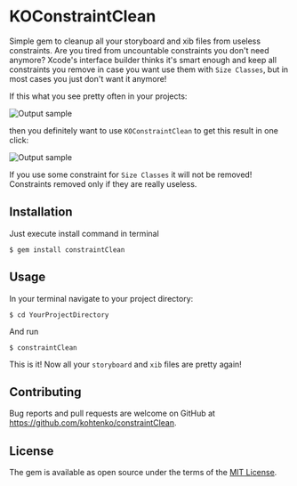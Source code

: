 # KOConstraintClean

Simple gem to cleanup all your storyboard and xib files from useless constraints.
Are you tired from uncountable constraints you don't need anymore? Xcode's interface builder thinks it's smart enough and keep all constraints you remove in case you want use them with `Size Classes`, but in most cases you just don't want it anymore!

If this what you see pretty often in your projects:

![Output sample](https://raw.github.com/kohtenko/KOConstraintClean/master/before.png)

then you definitely want to use `KOConstraintClean` to get this result in one click:

![Output sample](https://raw.github.com/kohtenko/KOConstraintClean/master/after.png)

If you use some constraint for `Size Classes` it will not be removed! Constraints removed only if they are really useless.

## Installation
Just execute install command in terminal
  
`$ gem install constraintClean`

## Usage
In your terminal navigate to your project directory:

`$ cd YourProjectDirectory`

And run 

`$ constraintClean`

This is it! Now all your `storyboard` and `xib` files are pretty again!

## Contributing

Bug reports and pull requests are welcome on GitHub at https://github.com/kohtenko/constraintClean.


## License

The gem is available as open source under the terms of the [MIT License](http://opensource.org/licenses/MIT).

